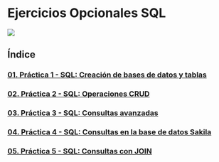 # Ejercicios Opcionales SQL


![](./resources/ej-opc-sql.png)

## Índice

### [01. Práctica 1 - SQL: Creación de bases de datos y tablas](./01-Practica-SQL-Parte-1.md)

### [02. Práctica 2 - SQL: Operaciones CRUD](./02-Practica-SQL-Parte-2.md)

### [03. Práctica 3 - SQL: Consultas avanzadas](./03-Practica-SQL-Parte-3.md)

### [04. Práctica 4 - SQL: Consultas en la base de datos Sakila](./04-Practica-SQL-Parte-4.md)

### [05. Práctica 5 - SQL: Consultas con JOIN](./05-Practica-SQL-Parte-5.md)

